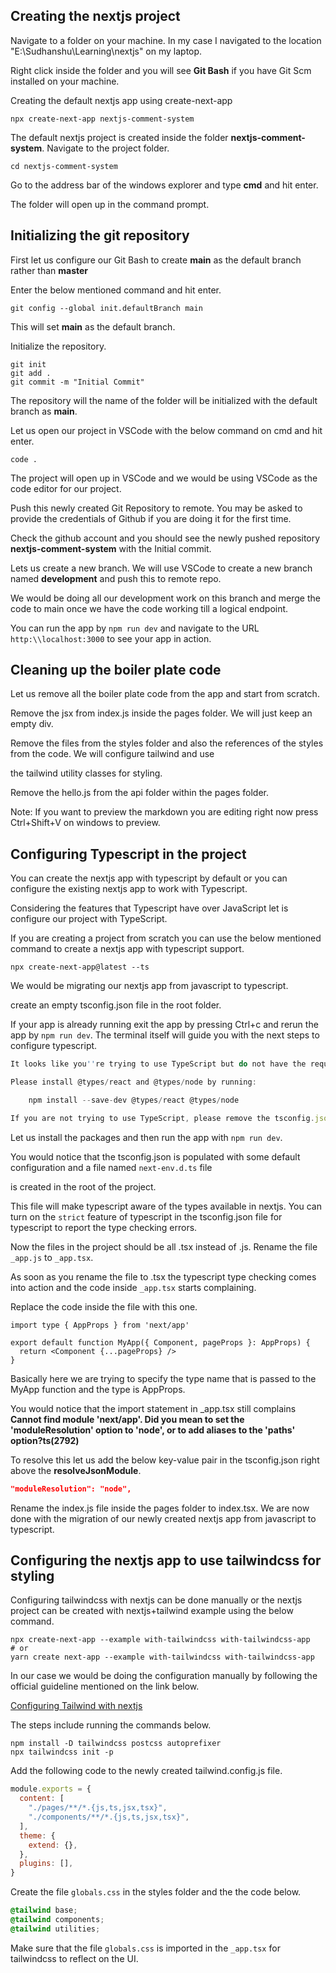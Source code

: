 ## Creating the nextjs project  

Navigate to a folder on your machine. In my case I navigated to the location "E:\Sudhanshu\Learning\nextjs" on my laptop.  

Right click inside the folder and you will see **Git Bash** if you have Git Scm installed on your machine.  

Creating the default nextjs app using create-next-app  

```
npx create-next-app nextjs-comment-system
```

The default nextjs project is created inside the folder **nextjs-comment-system**. Navigate to the project folder.
```
cd nextjs-comment-system
```

Go to the address bar of the windows explorer and type **cmd** and hit enter.  

The folder will open up in the command prompt.  

## Initializing the git repository

First let us configure our Git Bash to create **main** as the default branch rather than **master**

Enter the below mentioned command and hit enter.  
```
git config --global init.defaultBranch main
```
This will set **main** as the default branch.  

Initialize the repository.  
```
git init
git add .
git commit -m "Initial Commit"
```

The repository will the name of the folder will be initialized with the default branch as **main**.  

Let us open our project in VSCode with the below command on cmd and hit enter.  
```
code .
```

The project will open up in VSCode and we would be using VSCode as the code editor for our project.  

Push this newly created Git Repository to remote. You may be asked to provide the credentials of Github if you are doing it for the first time.  

Check the github account and you should see the newly pushed repository **nextjs-comment-system** with the Initial commit.  

Lets us create a new branch. We will use VSCode to create a new branch named **development** and push this to remote repo.  

We would be doing all our development work on this branch and merge the code to main once we have the code working till a logical
endpoint.  

You can run the app by ``npm run dev`` and navigate to the URL ``http:\\localhost:3000`` to see your app in action.  

## Cleaning up the boiler plate code

Let us remove all the boiler plate code from the app and start from scratch.  

Remove the jsx from index.js inside the pages folder. We will just keep an empty div.  

Remove the files from the styles folder and also the references of the styles from the code. We will configure tailwind and use 

the tailwind utility classes for styling.  

Remove the hello.js from the api folder within the pages folder.  

Note: If you want to preview the markdown you are editing right now press Ctrl+Shift+V on windows to preview.  

## Configuring Typescript in the project

You can create the nextjs app with typescript by default or you can configure the existing nextjs app to work with Typescript.  

Considering the features that Typescript have over JavaScript let is configure our project with TypeScript.  

If you are creating a project from scratch you can use the below mentioned command to create a nextjs app with typescript support.  
```
npx create-next-app@latest --ts
```

We would be migrating our nextjs app from javascript to typescript.  

create an empty tsconfig.json file in the root folder.  

If your app is already running exit the app by pressing Ctrl+c and rerun the app by ``npm run dev``. The terminal itself will guide you with the next steps to configure typescript.  

```js
It looks like you''re trying to use TypeScript but do not have the required package(s) installed.

Please install @types/react and @types/node by running:

    npm install --save-dev @types/react @types/node

If you are not trying to use TypeScript, please remove the tsconfig.json file from your package root (and any TypeScript files in your pages directory).       
```

Let us install the packages and then run the app with ``npm run dev``.  

You would notice that the tsconfig.json is populated with some default configuration and a file named ``next-env.d.ts`` file

is created in the root of the project.  

This file will make typescript aware of the types available in nextjs. You can turn on the ``strict`` feature of typescript in
the tsconfig.json file for typescript to report the type checking errors.  

Now the files in the project should be all .tsx instead of .js. Rename the file ``_app.js`` to ``_app.tsx``.  

As soon as you rename the file to .tsx the typescript type checking comes into action and the code inside ``_app.tsx`` starts
complaining.  

Replace the code inside the file with this one.  
```tsx
import type { AppProps } from 'next/app'

export default function MyApp({ Component, pageProps }: AppProps) {
  return <Component {...pageProps} />
}
```

Basically here we are trying to specify the type name that is passed to the MyApp function and the type is AppProps.  

You would notice that the import statement in _app.tsx still complains **Cannot find module 'next/app'. Did you mean to set the 'moduleResolution' option to 'node', or to add aliases to the 'paths' option?ts(2792)**  

To resolve this let us add the below key-value pair in the tsconfig.json right above the **resolveJsonModule**.  

```json
"moduleResolution": "node",
```

Rename the index.js file inside the pages folder to index.tsx. We are now done with the migration of our newly created nextjs
app from javascript to typescript.  

## Configuring the nextjs app to use tailwindcss for styling

Configuring tailwindcss with nextjs can be done manually or the nextjs project can be created with nextjs+tailwind example using the below command.
```
npx create-next-app --example with-tailwindcss with-tailwindcss-app
# or
yarn create next-app --example with-tailwindcss with-tailwindcss-app
```

In our case we would be doing the configuration manually by following the official guideline mentioned on the link below.

[Configuring Tailwind with nextjs](https://tailwindcss.com/docs/guides/nextjs)  

The steps include running the commands below.
```
npm install -D tailwindcss postcss autoprefixer
npx tailwindcss init -p
```

Add the following code to the newly created tailwind.config.js file.
```js
module.exports = {
  content: [
    "./pages/**/*.{js,ts,jsx,tsx}",
    "./components/**/*.{js,ts,jsx,tsx}",
  ],
  theme: {
    extend: {},
  },
  plugins: [],
}
```

Create the file ``globals.css`` in the styles folder and the the code below.
```css
@tailwind base;
@tailwind components;
@tailwind utilities;
```

Make sure that the file ``globals.css`` is imported in the ``_app.tsx`` for tailwindcss to reflect on the UI.  













